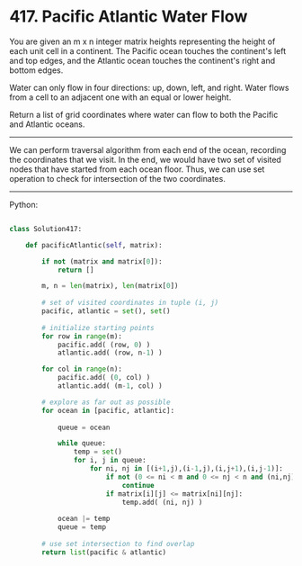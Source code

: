 # 417. Pacific Atlantic Water Flow

You are given an m x n integer matrix heights representing the height of each
unit cell in a continent. The Pacific ocean touches the continent's left and
top edges, and the Atlantic ocean touches the continent's right and bottom
edges.

Water can only flow in four directions: up, down, left, and right. Water flows
from a cell to an adjacent one with an equal or lower height.

Return a list of grid coordinates where water can flow to both the Pacific and
Atlantic oceans.

---

We can perform traversal algorithm from each end of the ocean, recording the
coordinates that we visit. In the end, we would have two set of visited nodes
that have started from each ocean floor. Thus, we can use set operation to
check for intersection of the two coordinates.

---

Python:

```python

class Solution417:

    def pacificAtlantic(self, matrix):

        if not (matrix and matrix[0]):
            return []

        m, n = len(matrix), len(matrix[0])
        
        # set of visited coordinates in tuple (i, j)
        pacific, atlantic = set(), set()
        
        # initialize starting points
        for row in range(m):
            pacific.add( (row, 0) )
            atlantic.add( (row, n-1) )

        for col in range(n):
            pacific.add( (0, col) )
            atlantic.add( (m-1, col) )

        # explore as far out as possible
        for ocean in [pacific, atlantic]:
            
            queue = ocean

            while queue:
                temp = set()
                for i, j in queue:
                    for ni, nj in [(i+1,j),(i-1,j),(i,j+1),(i,j-1)]:
                        if not (0 <= ni < m and 0 <= nj < n and (ni,nj) not in ocean):
                            continue
                        if matrix[i][j] <= matrix[ni][nj]:
                            temp.add( (ni, nj) )
            
            ocean |= temp
            queue = temp
        
        # use set intersection to find overlap
        return list(pacific & atlantic)
```
